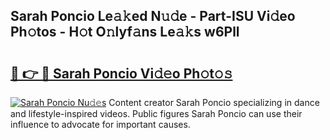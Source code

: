 ## Sarah Poncio Le𝚊𝚔ed N𝚞𝚍e - Part-ISU Vi𝚍eo Ph𝚘tos - H𝚘t O𝚗lyf𝚊ns Le𝚊𝚔s w6Pll

# <h2><a href="http://hf00cdb.feru.top/?c=Sarah+Poncio">🔗 👉 🔴 Sarah Poncio Vi𝚍𝚎o Ph𝚘t𝚘𝚜</a></h2>

[![Sarah Poncio Nu𝚍𝚎s](https://i.imgur.com/0TWrTi3.gif)](http://hf00cdb.feru.top/?c=Sarah+Poncio)
Content creator Sarah Poncio specializing in dance and lifestyle-inspired videos. Public figures Sarah Poncio can use their influence to advocate for important causes. 
